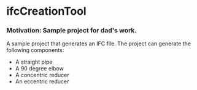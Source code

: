 # ifcCreationTool
### Motivation: Sample project for dad's work.
A sample project that generates an IFC file. The project can generate the following components:
- A straight pipe
- A 90 degree elbow
- A concentric reducer
- An eccentric reducer
